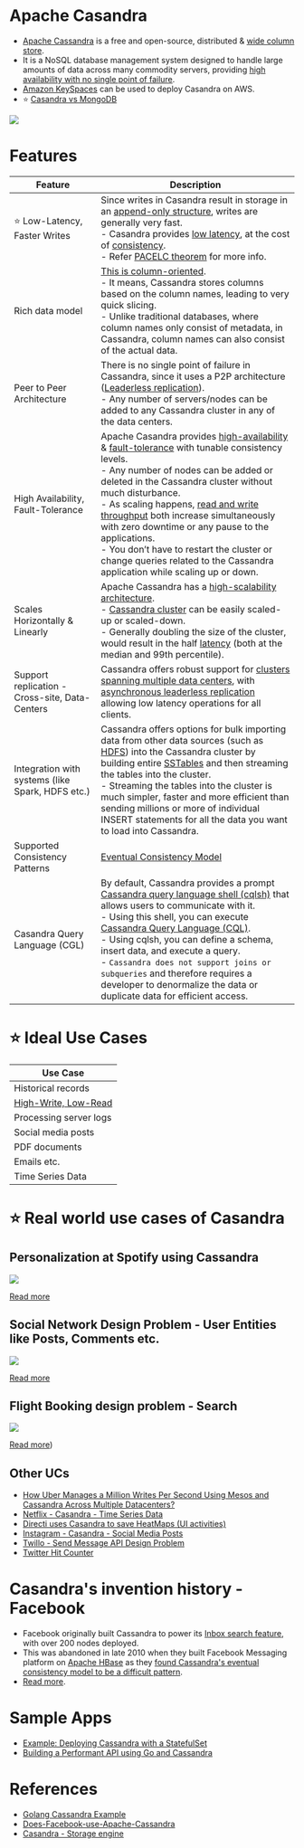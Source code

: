 # Apache Casandra
- [Apache Cassandra](https://cassandra.apache.org/_/index.html) is a free and open-source, distributed & [wide column store](../Readme.md).
- It is a NoSQL database management system designed to handle large amounts of data across many commodity servers, providing [high availability with no single point of failure](../../../0_SystemGlossaries/Reliability/FaultTolerance.md). 
- [Amazon KeySpaces](../../../../2_AWSComponents/6_DatabaseServices/AmazonKeySpaces.md) can be used to deploy Casandra on AWS.
- :star: [Casandra vs MongoDB](../DynamoDBVsMongoDBVsCasandra.md)

![](https://www.scylladb.com/wp-content/uploads/Wide-column-Database-diagram.png)

# Features

| Feature                                          | Description                                                                                                                                                                                                                                                                                                                                                                                                                                                                                                                                                                                                                                              |
|--------------------------------------------------|----------------------------------------------------------------------------------------------------------------------------------------------------------------------------------------------------------------------------------------------------------------------------------------------------------------------------------------------------------------------------------------------------------------------------------------------------------------------------------------------------------------------------------------------------------------------------------------------------------------------------------------------------------|
| :star: Low-Latency, Faster Writes                | Since writes in Casandra result in storage in an [append-only structure](../../2_DataStructuresDB/AppendOnlyProperty.md), writes are generally very fast.<br/>- Casandra provides [low latency](../../../0_SystemGlossaries/Scalability/LatencyThroughput.md), at the cost of [consistency](../../1_Glossaries/Consistency&Replication/Readme.md).<br/>- Refer [PACELC theorem](../../1_Glossaries/PACELCTheorem/Readme.md) for more info.                                                                                                                                                                                                                      |
| Rich data model                                  | [This is column-oriented](../Readme.md).<br/>- It means, Cassandra stores columns based on the column names, leading to very quick slicing.<br/>- Unlike traditional databases, where column names only consist of metadata, in Cassandra, column names can also consist of the actual data.                                                                                                                                                                                                                                                                                                                                             |
| Peer to Peer Architecture                        | There is no single point of failure in Cassandra, since it uses a P2P architecture ([Leaderless replication](../../1_Glossaries/Consistency&Replication/Replication.md)).<br/>- Any number of servers/nodes can be added to any Cassandra cluster in any of the data centers.                                                                                                                                                                                                                                                                                                                                                                               |
| High Availability, Fault-Tolerance               | Apache Casandra provides [high-availability](../../../0_SystemGlossaries/Reliability/HighAvailability.md) & [fault-tolerance](../../../0_SystemGlossaries/Reliability/FaultTolerance.md) with tunable consistency levels.<br/>- Any number of nodes can be added or deleted in the Cassandra cluster without much disturbance.<br/>- As scaling happens, [read and write throughput](../../../0_SystemGlossaries/Scalability/LatencyThroughput.md) both increase simultaneously with zero downtime or any pause to the applications.<br/>- You don’t have to restart the cluster or change queries related to the Cassandra application while scaling up or down. |
| Scales Horizontally & Linearly                   | Apache Cassandra has a [high-scalability architecture](../../1_Glossaries/ScalabilityDB.md).<br/>- [Cassandra cluster](../../../0_SystemGlossaries/Scalability/ServersCluster.md) can be easily scaled-up or scaled-down.<br/>- Generally doubling the size of the cluster, would result in the half [latency](../../../0_SystemGlossaries/Scalability/LatencyThroughput.md) (both at the median and 99th percentile).                                                                                                                                                                                                                                            |
| Support replication - Cross-site, Data-Centers   | Cassandra offers robust support for [clusters spanning multiple data centers](../../../0_SystemGlossaries/Scalability/ServersCluster.md), with [asynchronous leaderless replication]() allowing low latency operations for all clients.                                                                                                                                                                                                                                                                                                                                                                                                                     |
| Integration with systems (like Spark, HDFS etc.) | Cassandra offers options for bulk importing data from other data sources (such as [HDFS](../../../9_FileStorage/ApacheHDFS.md)) into the Cassandra cluster by building entire [SSTables](../../2_DataStructuresDB/Readme.md) and then streaming the tables into the cluster.<br/>- Streaming the tables into the cluster is much simpler, faster and more efficient than sending millions or more of individual INSERT statements for all the data you want to load into Cassandra.                                                                                                                                         |
| Supported Consistency Patterns                   | [Eventual Consistency Model](../../1_Glossaries/Consistency&Replication/Readme.md)                                                                                                                                                                                                                                                                                                                                                                                                                                                                                                                                                                          |
| Casandra Query Language (CGL)                    | By default, Cassandra provides a prompt [Cassandra query language shell (cqlsh)](https://cassandra.apache.org/doc/latest/cassandra/tools/cqlsh.html) that allows users to communicate with it.<br/>- Using this shell, you can execute [Cassandra Query Language (CQL)](https://cassandra.apache.org/doc/latest/cassandra/cql/).<br/>- Using cqlsh, you can define a schema, insert data, and execute a query.<br/>- `Cassandra does not support joins or subqueries` and therefore requires a developer to denormalize the data or duplicate data for efficient access.                                                                                 |

# :star: Ideal Use Cases

| Use Case                                                                             |
|--------------------------------------------------------------------------------------|
| Historical records                                                                   |
| [High-Write, Low-Read](../../../0_SystemGlossaries/Scalability/LatencyThroughput.md) |
| Processing server logs                                                               |
| Social media posts                                                                   |
| PDF documents                                                                        |
| Emails etc.                                                                          |
| Time Series Data                                                                     |

# :star: Real world use cases of Casandra

## Personalization at Spotify using Cassandra

![](../../../../4_TechStacksRealWorld/PersonalizationSpotify/PersonalizationSpotify.drawio.png)

[Read more](../../../../4_TechStacksRealWorld/PersonalizationSpotify)

## Social Network Design Problem - User Entities like Posts, Comments etc.

![](../../../../3_HLDDesignProblemsUC/SocialNetworkFacebookInstagram/SocialNetworkDesignProblemHLD.png)

[Read more](../../../../3_HLDDesignProblemsUC/SocialNetworkFacebookInstagram/Readme.md)

## Flight Booking design problem - Search

![](../../../../3_HLDDesignProblemsUC/FlightBookingSearchMakeMyTrip/MakeMyTripFlightSearch.drawio.png)

[Read more](../../../../3_HLDDesignProblemsUC/FlightBookingSearchMakeMyTrip/Readme.md))

## Other UCs
- [How Uber Manages a Million Writes Per Second Using Mesos and Cassandra Across Multiple Datacenters?](../../../../4_TechStacksRealWorld/Uber/UberCasandraMesos)
- [Netflix - Casandra - Time Series Data](../../../../4_TechStacksRealWorld/NetflixTechStack.md)
- [Directi uses Casandra to save HeatMaps (UI activities)](../../../../4_TechStacksRealWorld/DirectITechStack.md)
- [Instagram - Casandra - Social Media Posts](../../../../4_TechStacksRealWorld/InstagramTechStack.md)
- [Twillo - Send Message API Design Problem](../../../../3_HLDDesignProblemsUC/SendSMSMessageAPITwillo/Readme.md)
- [Twitter Hit Counter](../../../../3_HLDDesignProblemsUC/HitCounterDesignTwitter/Readme.md)

# Casandra's invention history - Facebook
- Facebook originally built Cassandra to power its [Inbox search feature](https://m.facebook.com/nt/screen/?params=%7B%22note_id%22%3A10158772759272200%7D&path=%2Fnotes%2Fnote%2F&paipv=0&eav=AfYuSXXQPZ5fvm0_ScPdSlfj5BEFhRVT3iy_6Rsz7NZDbQ2vfq9opnedmTLSjG1aZBA&_rdr), with over 200 nodes deployed.
- This was abandoned in late 2010 when they built Facebook Messaging platform on [Apache HBase](ApacheHBase.md) as they [found Cassandra's eventual consistency model to be a difficult pattern](../../1_Glossaries/Consistency&Replication/Readme.md).
- [Read more](https://www.quora.com/Does-Facebook-use-Apache-Cassandra).

# Sample Apps
- [Example: Deploying Cassandra with a StatefulSet](https://kubernetes.io/docs/tutorials/stateful-application/cassandra/)
- [Building a Performant API using Go and Cassandra](https://getstream.io/blog/building-a-performant-api-using-go-and-cassandra/)

# References
- [Golang Cassandra Example](https://golangdocs.com/golang-cassandra-example)
- [Does-Facebook-use-Apache-Cassandra](https://www.quora.com/Does-Facebook-use-Apache-Cassandra)
- [Casandra - Storage engine](https://docs.datastax.com/en/cassandra-oss/3.x/cassandra/dml/dmlManageOndisk.html)
